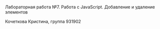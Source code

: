 Лабораторная работа №7. Работа с JavaScript. Добавление и удаление элементов

Кочеткова Кристина, группа 931902
